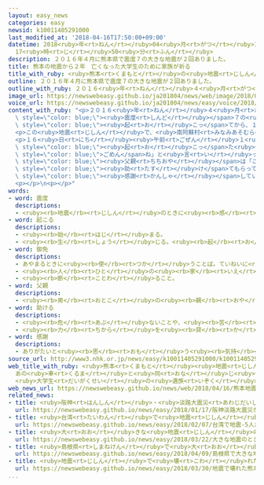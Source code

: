 ```yaml
---
layout: easy_news
categories: easy
newsid: k10011405291000
last_modified_at: '2018-04-16T17:50:00+09:00'
datetime: 2018<ruby>年<rt>ねん</rt></ruby>04<ruby>月<rt>がつ</rt></ruby>16<ruby>日<rt>にち</rt></ruby>
  17<ruby>時<rt>じ</rt></ruby>50<ruby>分<rt>ふん</rt></ruby>
description: ２０１６年４月に熊本県で震度７の大きな地震が２回ありました。
title: 熊本の地震から２年　亡くなった大学生のために家族が祈る
title_with_ruby: <ruby>熊本<rt>くまもと</rt></ruby>の<ruby>地震<rt>じしん</rt></ruby>から２<ruby>年<rt>ねん</rt></ruby>　<ruby>亡<rt>な</rt></ruby>くなった<ruby>大学生<rt>だいがくせい</rt></ruby>のために<ruby>家族<rt>かぞく</rt></ruby>が<ruby>祈<rt>いの</rt></ruby>る
outline: ２０１６年４月に熊本県で震度７の大きな地震が２回ありました。
outline_with_ruby: ２０１６<ruby>年<rt>ねん</rt></ruby>４<ruby>月<rt>がつ</rt></ruby>に<ruby>熊本県<rt>くまもとけん</rt></ruby>で<ruby>震度<rt>しんど</rt></ruby>７の<ruby>大<rt>おお</rt></ruby>きな<ruby>地震<rt>じしん</rt></ruby>が２<ruby>回<rt>かい</rt></ruby>ありました。
image_url: https://newswebeasy.github.io/ja201804/news/web/image/2018/04/16/K10011405291_1804160739_1804160746_01_03.jpg
voice_url: https://newswebeasy.github.io/ja201804/news/easy/voice/2018/04/16/k10011405291000.mp4
content_with_ruby: "<p>２０１６<ruby>年<rt>ねん</rt></ruby>４<ruby>月<rt>がつ</rt></ruby>に<ruby>熊本県<rt>くまもとけん</rt></ruby>で<span\
  \ style=\"color: blue;\"><ruby>震度<rt>しんど</rt></ruby></span>７の<ruby>大<rt>おお</rt></ruby>きな<ruby>地震<rt>じしん</rt></ruby>が２<ruby>回<rt>かい</rt></ruby>ありました。２<ruby>回<rt>かい</rt></ruby><ruby>目<rt>め</rt></ruby>の<ruby>大<rt>おお</rt></ruby>きな<ruby>地震<rt>じしん</rt></ruby>が<span\
  \ style=\"color: blue;\"><ruby>起<rt>お</rt></ruby>こっ</span>てから、１６<ruby>日<rt>にち</rt></ruby>で２<ruby>年<rt>ねん</rt></ruby>になりました。</p>\n\
  <p>この<ruby>地震<rt>じしん</rt></ruby>で、<ruby>南阿蘇村<rt>みなみあそむら</rt></ruby>にある<ruby>阿蘇大橋<rt>あそおおはし</rt></ruby>という<ruby>橋<rt>はし</rt></ruby>が<ruby>壊<rt>こわ</rt></ruby>れて<ruby>落<rt>お</rt></ruby>ちました。このとき、２２<ruby>歳<rt>さい</rt></ruby>の<ruby>大学生<rt>だいがくせい</rt></ruby>の<ruby>大和晃<rt>やまとひかる</rt></ruby>さんは<ruby>橋<rt>はし</rt></ruby>の<ruby>近<rt>ちか</rt></ruby>くを<ruby>車<rt>くるま</rt></ruby>で<ruby>走<rt>はし</rt></ruby>っていたと<ruby>考<rt>かんが</rt></ruby>えられています。<ruby>地震<rt>じしん</rt></ruby>の４か<ruby>月<rt>げつ</rt></ruby>あとに、<ruby>大和<rt>やまと</rt></ruby>さんが<ruby>車<rt>くるま</rt></ruby>の<ruby>中<rt>なか</rt></ruby>で<ruby>亡<rt>な</rt></ruby>くなっているのが<ruby>見<rt>み</rt></ruby>つかりました。</p>\n\
  <p>１６<ruby>日<rt>にち</rt></ruby><ruby>午前<rt>ごぜん</rt></ruby>１<ruby>時<rt>じ</rt></ruby>ごろ、<ruby>両親<rt>りょうしん</rt></ruby>と<ruby>兄<rt>あに</rt></ruby>が、<ruby>大和<rt>やまと</rt></ruby>さんの<ruby>車<rt>くるま</rt></ruby>と<ruby>同<rt>おな</rt></ruby>じ<ruby>色<rt>いろ</rt></ruby>の<ruby>黄色<rt>きいろ</rt></ruby>い<ruby>花<rt>はな</rt></ruby>を<ruby>橋<rt>はし</rt></ruby>の<ruby>近<rt>ちか</rt></ruby>くの<ruby>道<rt>みち</rt></ruby>に<ruby>置<rt>お</rt></ruby>いて<ruby>祈<rt>いの</rt></ruby>りました。そして<ruby>地震<rt>じしん</rt></ruby>が<span\
  \ style=\"color: blue;\"><ruby>起<rt>お</rt></ruby>こっ</span>た<ruby>午前<rt>ごぜん</rt></ruby>１<ruby>時<rt>じ</rt></ruby>２５<ruby>分<rt>ふん</rt></ruby>に、<ruby>大和<rt>やまと</rt></ruby>さんが<ruby>見<rt>み</rt></ruby>つかった<ruby>場所<rt>ばしょ</rt></ruby>で「<ruby>早<rt>はや</rt></ruby>く<ruby>見<rt>み</rt></ruby>つけることができなくて<span\
  \ style=\"color: blue;\">ごめん</span>ね」と<ruby>言<rt>い</rt></ruby>っていました。</p>\n<p><ruby>大和<rt>やまと</rt></ruby>さんの<span\
  \ style=\"color: blue;\"><ruby>父親<rt>ちちおや</rt></ruby></span>は「ここに<ruby>来<rt>く</rt></ruby>ると、<ruby>地震<rt>じしん</rt></ruby>のときに<ruby>息子<rt>むすこ</rt></ruby>が<ruby>乗<rt>の</rt></ruby>っていた<ruby>車<rt>くるま</rt></ruby>が<ruby>見<rt>み</rt></ruby>えるようです。<ruby>息子<rt>むすこ</rt></ruby>のおかげでたくさんの<ruby>人<rt>ひと</rt></ruby>に<ruby>会<rt>あ</rt></ruby>うことができて、<span\
  \ style=\"color: blue;\"><ruby>助<rt>たす</rt></ruby>け</span>てもらって<ruby>本当<rt>ほんとう</rt></ruby>に<span\
  \ style=\"color: blue;\"><ruby>感謝<rt>かんしゃ</rt></ruby></span>しています」と<ruby>話<rt>はな</rt></ruby>していました。</p>\n\
  <p></p>\n<p></p>"
words:
- word: 震度
  descriptions:
  - <ruby><rb>地震</rb><rt>じしん</rt></ruby>のときに<ruby><rb>感</rb><rt>かん</rt></ruby>じるゆれの<ruby><rb>度合</rb><rt>どあ</rt></ruby>い。<ruby><rb>計測地震計</rb><rt>けいそくじしんけい</rt></ruby>によって<ruby><rb>測</rb><rt>はか</rt></ruby>られ、<ruby><rb>次</rb><rt>つぎ</rt></ruby>の１０<ruby><rb>段階</rb><rt>だんかい</rt></ruby>に<ruby><rb>分</rb><rt>わ</rt></ruby>けられている。
- word: 起こる
  descriptions:
  - <ruby><rb>始</rb><rt>はじ</rt></ruby>まる。
  - <ruby><rb>生</rb><rt>しょう</rt></ruby>じる。<ruby><rb>起</rb><rt>お</rt></ruby>きる。
- word: 御免
  descriptions:
  - あやまるときに<ruby><rb>使</rb><rt>つか</rt></ruby>うことば。ていねいに<ruby><rb>言</rb><rt>い</rt></ruby>うときは、「ごめんなさい」。
  - <ruby><rb>人</rb><rt>ひと</rt></ruby>の<ruby><rb>家</rb><rt>いえ</rt></ruby>を<ruby><rb>訪</rb><rt>たず</rt></ruby>ねたときに<ruby><rb>使</rb><rt>つか</rt></ruby>うことば。ていねいに<ruby><rb>言</rb><rt>い</rt></ruby>うときは、「ごめんください」。
  - <ruby><rb>断</rb><rt>ことわ</rt></ruby>ること。
- word: 父親
  descriptions:
  - <ruby><rb>男</rb><rt>おとこ</rt></ruby>の<ruby><rb>親</rb><rt>おや</rt></ruby>。<ruby><rb>父</rb><rt>ちち</rt></ruby>。
- word: 助ける
  descriptions:
  - <ruby><rb>危</rb><rt>あぶ</rt></ruby>ないことや、<ruby><rb>苦</rb><rt>くる</rt></ruby>しいことから、<ruby><rb>救</rb><rt>すく</rt></ruby>う。
  - <ruby><rb>力</rb><rt>ちから</rt></ruby>を<ruby><rb>貸</rb><rt>か</rt></ruby>す。<ruby><rb>手伝</rb><rt>てつだ</rt></ruby>う。
- word: 感謝
  descriptions:
  - ありがたいと<ruby><rb>思</rb><rt>おも</rt></ruby>う<ruby><rb>気持</rb><rt>きも</rt></ruby>ち。また、その<ruby><rb>気持</rb><rt>きも</rt></ruby>ちを<ruby><rb>表</rb><rt>あらわ</rt></ruby>すこと。
source_url: http://www3.nhk.or.jp/news/easy/k10011405291000/k10011405291000.html
web_title_with_ruby: <ruby>熊本<rt>くまもと</rt></ruby><ruby>地震<rt>じしん</rt></ruby>２<ruby>年<rt>ねん</rt></ruby>
  あの<ruby>車<rt>くるま</rt></ruby>と<ruby>同<rt>おな</rt></ruby>じ<ruby>色<rt>いろ</rt></ruby>の<ruby>花<rt>はな</rt></ruby>を…
  <ruby>大学生<rt>だいがくせい</rt></ruby>の<ruby>遺族<rt>いぞく</rt></ruby>が<ruby>現場<rt>げんば</rt></ruby>に
web_news_url: https://newswebeasy.github.io/news/web/2018/04/16/熊本地震2年-あの車と同じ色の花を-大学生の遺族が現場に
related_news:
- title: <ruby>阪神<rt>はんしん</rt></ruby>・<ruby>淡路大震災<rt>あわじだいしんさい</rt></ruby>が<ruby>起<rt>お</rt></ruby>こってから２３<ruby>年<rt>ねん</rt></ruby>
  url: https://newswebeasy.github.io/news/easy/2018/01/17/阪神淡路大震災が起こってから23年
- title: <ruby>台湾<rt>たいわん</rt></ruby>で<ruby>地震<rt>じしん</rt></ruby>　５<ruby>人<rt>にん</rt></ruby>が<ruby>亡<rt>な</rt></ruby>くなって２５０<ruby>人<rt>にん</rt></ruby><ruby>以上<rt>いじょう</rt></ruby>がけがをする
  url: https://newswebeasy.github.io/news/easy/2018/02/07/台湾で地震-5人が亡くなって250人以上がけがをする
- title: <ruby>大<rt>おお</rt></ruby>きな<ruby>地震<rt>じしん</rt></ruby>のときは<ruby>緊急地震速報<rt>きんきゅうじしんそくほう</rt></ruby>に<ruby>続<rt>つづ</rt></ruby>きの<ruby>情報<rt>じょうほう</rt></ruby>が<ruby>出<rt>で</rt></ruby>る
  url: https://newswebeasy.github.io/news/easy/2018/03/22/大きな地震のときは緊急地震速報に続きの情報が出る
- title: <ruby>島根県<rt>しまねけん</rt></ruby>で<ruby>大<rt>おお</rt></ruby>きな<ruby>地震<rt>じしん</rt></ruby>
  url: https://newswebeasy.github.io/news/easy/2018/04/09/島根県で大きな地震
- title: <ruby>地震<rt>じしん</rt></ruby>で<ruby>壊<rt>こわ</rt></ruby>れた<ruby>熊本城<rt>くまもとじょう</rt></ruby>を２０<ruby>年<rt>ねん</rt></ruby>で<ruby>直<rt>なお</rt></ruby>す<ruby>計画<rt>けいかく</rt></ruby>が<ruby>決<rt>き</rt></ruby>まる
  url: https://newswebeasy.github.io/news/easy/2018/03/30/地震で壊れた熊本城を20年で直す計画が決まる
...
```

